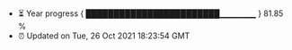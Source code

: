 - ⏳ Year progress { ████████████████████████▁▁▁▁▁▁ } 81.85 %
- ⏰ Updated on Tue, 26 Oct 2021 18:23:54 GMT

